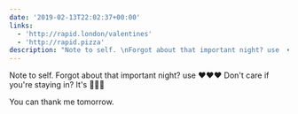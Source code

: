 ```yaml
---
date: '2019-02-13T22:02:37+00:00'
links:
  - 'http://rapid.london/valentines'
  - 'http://rapid.pizza'
description: "Note to self. \nForgot about that important night? use  ❤❤❤\nDon't care if you're staying in? It's  \U0001F355\U0001F355\U0001F355\n\nYou can thank me tomorrow."
---
```

Note to self. 
Forgot about that important night? use  ❤❤❤
Don't care if you're staying in? It's  🍕🍕🍕

You can thank me tomorrow.
